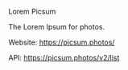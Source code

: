 Lorem Picsum

The Lorem Ipsum for photos.

Website: https://picsum.photos/

API: https://picsum.photos/v2/list
